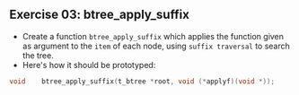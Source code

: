 ## Exercise 03: btree_apply_suffix

- Create a function `btree_apply_suffix` which applies the function given as argument to the `item` of each node, using `suffix traversal` to search the tree.
- Here's how it should be prototyped:
```c
void	btree_apply_suffix(t_btree *root, void (*applyf)(void *));
```
